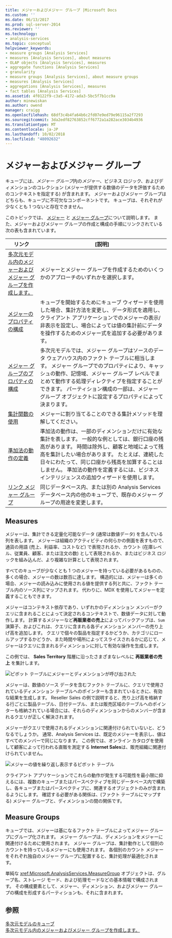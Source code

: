 ```yaml
---
title: メジャーおよびメジャー グループ |Microsoft Docs
ms.custom: ''
ms.date: 06/13/2017
ms.prod: sql-server-2014
ms.reviewer: ''
ms.technology:
- analysis-services
ms.topic: conceptual
helpviewer_keywords:
- measure groups [Analysis Services]
- measures [Analysis Services], about measures
- OLAP objects [Analysis Services], measures
- aggregate functions [Analysis Services]
- granularity
- measure groups [Analysis Services], about measure groups
- measures [Analysis Services]
- aggregations [Analysis Services], measures
- fact tables [Analysis Services]
ms.assetid: 4f0122f9-c3a5-4172-ada3-5bc5f7b1cc9a
author: minewiskan
ms.author: owend
manager: craigg
ms.openlocfilehash: 68df3c4b4fa64b6c2fd07e9ed79e96115a2f7293
ms.sourcegitcommit: 3da2edf82763852cff6772a1a282ace3034b4936
ms.translationtype: MT
ms.contentlocale: ja-JP
ms.lasthandoff: 10/02/2018
ms.locfileid: "48092632"
---
```

# <a name="measures-and-measure-groups"></a>メジャーおよびメジャー グループ
  キューブには、*メジャー グループ*内の*メジャー*、ビジネス ロジック、およびディメンションのコレクション (メジャーが提供する数値のデータを評価するためのコンテキストを指定する) が含まれます。 メジャーおよびメジャー グループはどちらも、キューブに不可欠なコンポーネントです。 キューブは、それぞれが少なくとも 1 つないと存在できません。  
  
 このトピックでは、 [メジャー](#bkmk_measure) と [メジャー グループ](#bkmk_mg)について説明します。 また、メジャーおよびメジャー グループの作成と構成の手順にリンクされている次の表も含まれています。  
  
|**リンク**|**[説明]**|  
|--------------|---------------------|  
|[多次元モデル内のメジャーおよびメジャー グループを作成します。](create-measures-and-measure-groups-in-multidimensional-models.md)|メジャーとメジャー グループを作成するためのいくつかのアプローチのいずれかを選択します。|  
|[メジャーのプロパティの構成](configure-measure-properties.md)|キューブを開始するためにキューブ ウィザードを使用した場合、集計方法を変更し、データ形式を適用し、クライアント アプリケーションでのメジャーの表示/非表示を設定し、場合によっては値の集計前にデータを操作するためのメジャー式を追加する必要があります。|  
|[メジャー グループのプロパティの構成](configure-measure-group-properties.md)|多次元モデルでは、メジャー グループはソースのデータ ウェアハウス内のファクト テーブルに相当します。 メジャー グループでのプロパティにより、キャッシュの動作、記憶域、メジャー グループ レベルでまとめて動作する処理ディレクティブを指定することができます。 パーティション構成の一部は、メジャー グループ オブジェクトに設定するプロパティによって決まります。|  
|[集計関数の使用](use-aggregate-functions.md)|メジャーに割り当てることのできる集計メソッドを理解してください。|  
|[準加法の動作の定義](define-semiadditive-behavior.md)|準加法の動作は、一部のディメンションだけに有効な集計を表します。 一般的な例としては、銀行口座の残高があります。 時間は除外し、顧客と地域によって残高を集計したい場合があります。 たとえば、連続した日々にわたって、同じ口座から残高を加算することはしません。 準加法の動作を定義するには、ビジネス インテリジェンスの追加ウィザードを使用します。|  
|[リンク メジャー グループ](linked-measure-groups.md)|同じデータベース内、または別の Analysis Services データベース内の他のキューブで、既存のメジャー グループの用途を変更します。|  
  
##  <a name="bkmk_measure"></a> Measures  
 メジャーは、集計できる定量化可能なデータ (通常は数値データ) を含んでいる列を表します。 メジャーは組織のアクティビティの何らかの側面を表すもので、通貨の用語 (売上、利益率、コストなど) で表現されるか、カウント (在庫レベル、従業員、顧客、または注文の数) として表現されるか、またはビジネス ロジックを組み込んだ、より複雑な計算として表現されます。  
  
 すべてのキューブが少なくとも 1 つのメジャーを持っている必要があるものの、多くの場合、メジャーの数は数百に達します。 構造的には、メジャーは多くの場合、メジャーの読み込みに使用される値を提供する列と共に、ファクト テーブル内のソース列にマップされます。 代わりに、MDX を使用してメジャーを定義することもできます。  
  
 メジャーはコンテキスト依存であり、いずれかのディメンション メンバーがクエリに含まれることによって決定されるコンテキストで、数値データに対して動作します。 計算するメジャーなど**再販業者の売上**によってバックアップは、`Sum`演算子、およびこれは、クエリに含まれる各ディメンション メンバーの売り上げ高を追加します。 クエリで個々の製品を指定するかどうか、カテゴリにロールアップするかどうか、また時間や場所によってスライスされるかに応じて、メジャーはクエリに含まれるディメンションに対して有効な操作を生成します。  
  
 この例では、 **Sales Territory** 階層に沿ったさまざまなレベルに **再販業者の売上** を集計します。  
  
 ![ピボット テーブルにメジャーとディメンションが呼び出された](../media/ssas-keyconcepts-pivot1-measures-dimensions.png "にメジャーとディメンションが呼び出されたピボット テーブル")  
  
 メジャーは、数値のソース データを含むファクト テーブルに、クエリで使用されているディメンション テーブルへのポインターも含まれているときに、有効な結果を生成します。 Reseller Sales の例で説明すると、売り上げ高を格納する行ごとに製品テーブル、日付テーブル、または販売区域のテーブルへのポインターも格納されている場合には、それらのディメンションからのメンバーが含まれるクエリが正しく解決されます。  
  
 メジャーがクエリで使用されるディメンションに関連付けられていないと、どうなるでしょうか。 通常、Analysis Services は、既定のメジャーを表示し、値はすべてのメンバーで同じになります。 この例では、オンライン カタログを使用して顧客によって行われる直販を測定する **Internet Sales**は、販売組織に関連付けられていません。  
  
 ![メジャーの値を繰り返し表示するピボット テーブル](../media/ssas-unrelatedmeasure.PNG "メジャーの値を繰り返し表示するピボット テーブル")  
  
 クライアント アプリケーションでこれらの動作が発生する可能性を最小限に抑えるには、複数のキューブまたはパースペクティブを同じデータベース内で構築し、各キューブまたはパースペクティブに、関連するオブジェクトのみが含まれるようにします。 確認する必要がある関係は、(ファクト テーブルにマップする) メジャー グループと、ディメンションの間の関係です。  
  
##  <a name="bkmk_mg"></a> Measure Groups  
 キューブでは、メジャーは基になるファクト テーブルによってメジャー グループにグループ化されます。 メジャー グループは、ディメンションをメジャーに関連付けるために使用されます。 メジャー グループは、集計動作として個別のカウントを持っているメジャーにも使用されます。 各個別のカウント メジャーをそれぞれ独自のメジャー グループに配置すると、集計処理が最適化されます。  
  
 単純な <xref:Microsoft.AnalysisServices.MeasureGroup> オブジェクトは、グループ名、ストレージ モード、および処理モードなどの基本情報で構成されます。 その構成要素として、メジャー、ディメンション、およびメジャー グループの構成を形成するパーティションも、それに含まれます。  
  
## <a name="see-also"></a>参照  
 [多次元モデルのキューブ](cubes-in-multidimensional-models.md)   
 [多次元モデル内のメジャーおよびメジャー グループを作成します。](create-measures-and-measure-groups-in-multidimensional-models.md)  
  
  
